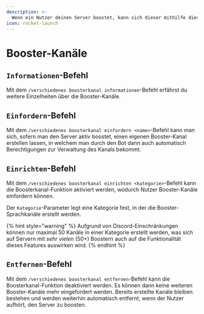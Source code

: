 ```yaml
---
description: >-
  Wenn ein Nutzer deinen Server boostet, kann sich dieser mithilfe dieser Funktion einen eigenen Booster-Sprachkanal erstellen lassen.
icon: rocket-launch
---
```


# Booster-Kanäle

## `Informationen`-Befehl

Mit dem `/verschiedenes boosterkanal informationen`-Befehl erfährst du weitere Einzelheiten über die Booster-Kanäle.

## `Einfordern`-Befehl

Mit dem `/verschiedenes boosterkanal einfordern <name>`-Befehl kann man sich, sofern man den Server aktiv boostet, einen eigenen Booster-Kanal erstellen lassen, in welchem man durch den Bot dann auch automatisch Berechtigungen zur Verwaltung des Kanals bekommt.

## `Einrichten`-Befehl

Mit dem `/verschiedenes boosterkanal einrichten <kategorie>`-Befehl kann die Boosterkanal-Funktion aktiviert werden, wodurch Nutzer Booster-Kanäle einfordern können.

Der `Kategorie`-Parameter legt eine Kategorie fest, in der die Booster-Sprachkanäle erstellt werden.

{% hint style="warning" %}
Aufgrund von Discord-Einschränkungen können nur maximal 50 Kanäle in einer Kategorie erstellt werden, was sich auf Servern mit _sehr vielen_ (50+) Boostern auch auf die Funktionalität dieses Features auswirken wird.
{% endhint %}

## `Entfernen`-Befehl

Mit dem `/verschiedenes boosterkanal entfernen`-Befehl kann die Boosterkanal-Funktion deaktiviert werden. Es können dann keine weiteren Booster-Kanäle mehr eingefordert werden. Bereits erstellte Kanäle bleiben bestehen und werden weiterhin automatisch entfernt, wenn der Nutzer aufhört, den Server zu boosten.
